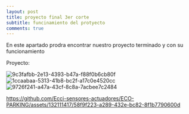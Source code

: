 ```yaml
---
layout: post
title: proyecto final 3er corte 
subtitle: funcinamiento del protyecto 
comments: true
---
```


En este apartado prodra encontrar nuestro proyecto terminado y con su funcionamiento 

Proyecto:

![9c3fafbb-2e13-4393-b47a-f88f0b6cb80f](https://github.com/Ecci-sensores-actuadores/ECO-PARKING/assets/132111417/c9ffd7aa-80d0-4d95-a8a0-253790e75429)
![1ccaabaa-5313-41b8-bc2f-a17c0e4520cc](https://github.com/Ecci-sensores-actuadores/ECO-PARKING/assets/132111417/d622f5f7-6d0c-45e3-9a6d-fc93664d00a0)
![9726f241-a47a-43cf-8c8a-7acbee7c2484](https://github.com/Ecci-sensores-actuadores/ECO-PARKING/assets/132111417/567694f6-3482-44f4-bebd-01bc7eca4995)

https://github.com/Ecci-sensores-actuadores/ECO-PARKING/assets/132111417/58f9f223-a289-432e-bc82-8f1b7790600d

